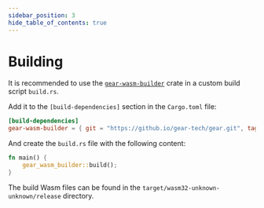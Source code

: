 ```yaml
---
sidebar_position: 3
hide_table_of_contents: true
---
```


# Building

It is recommended to use the [`gear-wasm-builder`](https://docs.gear.rs/gear_wasm_builder/) crate in a custom build script `build.rs`.

Add it to the `[build-dependencies]` section in the `Cargo.toml` file:

```toml
[build-dependencies]
gear-wasm-builder = { git = "https://github.io/gear-tech/gear.git", tag = "v1.2.0" }
```

And create the `build.rs` file with the following content:

```rust
fn main() {
    gear_wasm_builder::build();
}
```

The build Wasm files can be found in the `target/wasm32-unknown-unknown/release` directory.
